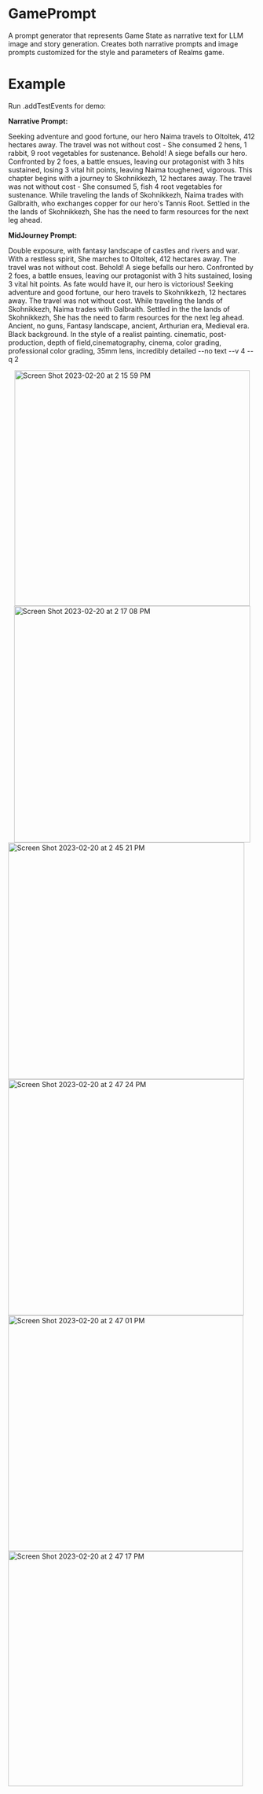 # GamePrompt
A prompt generator that represents Game State as narrative text for LLM image and story generation. Creates both narrative prompts and image prompts customized for the style and parameters of Realms game.

# Example 

Run .addTestEvents for demo:

**Narrative Prompt:**

Seeking adventure and good fortune, our hero Naima travels to Oltoltek, 412 hectares away. The travel was not without cost - She consumed 2 hens, 1 rabbit, 9 root vegetables for sustenance. Behold! A siege befalls our hero. Confronted by 2 foes, a battle ensues, leaving our protagonist with 3 hits sustained, losing 3 vital hit points, leaving Naima toughened, vigorous. This chapter begins with a journey to Skohnikkezh, 12 hectares away. The travel was not without cost - She consumed 5, fish 4 root vegetables for sustenance. While traveling the lands of Skohnikkezh, Naima trades with Galbraith, who exchanges copper for our hero's Tannis Root. Settled in the the lands of Skohnikkezh, She has the need to farm resources for the next leg ahead.  
 
**MidJourney Prompt:**

Double exposure, with fantasy landscape of castles and rivers and war. With a restless spirit, She marches to Oltoltek, 412 hectares away. The travel was not without cost.  Behold! A siege befalls our hero. Confronted by 2 foes, a battle ensues, leaving our protagonist with 3 hits sustained, losing 3 vital hit points. As fate would have it, our hero is victorious! Seeking adventure and good fortune, our hero travels to Skohnikkezh, 12 hectares away. The travel was not without cost.  While traveling the lands of Skohnikkezh, Naima trades with Galbraith. Settled in the the lands of Skohnikkezh, She has the need to farm resources for the next leg ahead.   Ancient, no guns, Fantasy landscape, ancient, Arthurian era, Medieval era. Black background. In the style of a realist painting. cinematic, post-production, depth of field,cinematography, cinema, color grading, professional color grading, 35mm lens, incredibly detailed --no text --v 4 --q 2

<img width="479" alt="Screen Shot 2023-02-20 at 2 15 59 PM" src="https://user-images.githubusercontent.com/44890312/220206316-5627f95e-1774-42be-8872-c9f6ba9fae64.png" style="display: block; margin: 0 auto;">
<img width="481" alt="Screen Shot 2023-02-20 at 2 17 08 PM" src="https://user-images.githubusercontent.com/44890312/220206337-dfed6f98-55e0-4779-9786-df6d26f8cc73.png" style="display: block; margin: 0 auto;">
<img width="481" alt="Screen Shot 2023-02-20 at 2 45 21 PM" src="https://user-images.githubusercontent.com/44890312/220209061-edf943c7-4875-4816-af05-2e62efc8395a.png">
<img width="480" alt="Screen Shot 2023-02-20 at 2 47 24 PM" src="https://user-images.githubusercontent.com/44890312/220209084-7e9f671f-2ade-4485-bae4-3e4b4e81aaa7.png">
<img width="479" alt="Screen Shot 2023-02-20 at 2 47 01 PM" src="https://user-images.githubusercontent.com/44890312/220209123-11f5fcce-44d0-47ec-a305-b1c234eaf634.png">
<img width="478" alt="Screen Shot 2023-02-20 at 2 47 17 PM" src="https://user-images.githubusercontent.com/44890312/220209102-74647a1d-4cde-4045-b926-a5a272aacc66.png">

